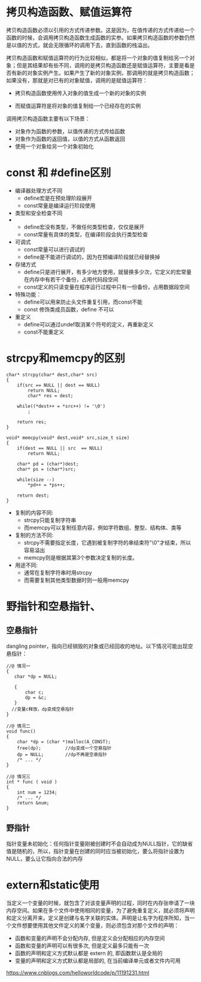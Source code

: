 # 拷贝构造函数、赋值运算符

拷贝构造函数必须以引用的方式传递参数。这是因为，在值传递的方式传递给一个函数的时候，会调用拷贝构造函数生成函数的实参。如果拷贝构造函数的参数仍然是以值的方式，就会无限循环的调用下去，直到函数的栈溢出。

拷贝构造函数和赋值运算符的行为比较相似，都是将一个对象的值复制给另一个对象；但是其结果却有些不同，调用的是拷贝构造函数还是赋值运算符，主要是看是否有新的对象实例产生。如果产生了新的对象实例，那调用的就是拷贝构造函数；如果没有，那就是对已有的对象赋值，调用的是赋值运算符：

- 拷贝构造函数使用传入对象的值生成一个新的对象的实例

- 而赋值运算符是将对象的值复制给一个已经存在的实例

调用拷贝构造函数主要有以下场景：

- 对象作为函数的参数，以值传递的方式传给函数
- 对象作为函数的返回值，以值的方式从函数返回
- 使用一个对象给另一个对象初始化


# const 和 #define区别

- 编译器处理方式不同
   - define宏是在预处理阶段展开
  - const常量是编译运行阶段使用
- 类型和安全检查不同
- - define宏没有类型，不做任何类型检查，仅仅是展开
  - const常量有具体的类型，在编译阶段会执行类型检查
- 可调式
  -  const常量可以进行调试的
  -  define是不能进行调试的，因为在预编译阶段就已经替换掉
- 存储方式
  - define只是进行展开，有多少地方使用，就替换多少次，它定义的宏常量在内存中有若干个备份，占用代码段空间
  - const定义的只读变量在程序运行过程中只有一份备份，占用数据段空间
- 特殊功能：
  - define可以用来防止头文件重复引用，而const不能
  - const 修饰类成员函数，define 不可以
- 重定义
  - define可以通过undef取消某个符号的定义，再重新定义
  - const不能重定义

# strcpy和memcpy的区别

```
char* strcpy(char* dest,char* src)
{
    if(src == NULL || dest == NULL)
        return NULL;
        char* res = dest;

    while((*dest++ = *src++) != '\0')
        ;
    
    return res;
}

void* memcpy(void* dest,void* src,size_t size)
{
    if(dest == NULL || src  == NULL)
        return NULL;
    
    char* pd = (char*)dest;
    char* ps = (char*)src;

    while(size --)
        *pd++ = *ps++;
    
    return dest;
}
```

- 复制的内容不同:
  - strcpy只能复制字符串
  - 而memcpy可以复制任意内容，例如字符数组、整型、结构体、类等
- 复制的方法不同:
  - strcpy不需要指定长度，它遇到被复制字符的串结束符"\0"才结束，所以容易溢出
  - memcpy则是根据其第3个参数决定复制的长度。
- 用途不同:
  - 通常在复制字符串时用strcpy
  - 而需要复制其他类型数据时则一般用memcpy

# 野指针和空悬指针、

## 空悬指针

dangling pointer，指向已经销毁的对象或已经回收的地址。以下情况可能出现空悬指针：

```
//@ 情况一
{
   char *dp = NULL;

   {
       char c;
       dp = &c;
   } 
  //变量c释放，dp变成空悬指针
}

//@ 情况二
void func()
{
    char *dp = (char *)malloc(A_CONST);
    free(dp);         //dp变成一个空悬指针
    dp = NULL;        //dp不再是空悬指针
    /* ... */
}

//@ 情况三
int * func ( void )
{
    int num = 1234;
    /* ... */
    return &num;
}
```

## 野指针

指针变量未初始化：任何指针变量刚被创建时不会自动成为NULL指针，它的缺省值是随机的，所以，指针变量在创建的同时应当被初始化，要么将指针设置为NULL，要么让它指向合法的内存

# extern和static使用

当定义一个变量的时候，就包含了对该变量声明的过程，同时在内存张申请了一块内存空间。如果在多个文件中使用相同的变量，为了避免重复定义，就必须将声明和定义分离开来。定义是创建与名字关联的实体。声明是让名字为程序所知，当一个文件想要使用其他文件定义的某个变量，则必须包含对那个文件的声明：

- 函数和变量的声明不会分配内存, 但是定义会分配相应的内存空间
- 函数和变量的声明可以有很多次, 但是定义最多只能有一次
- 函数的声明和定义方式默认都是 extern 的, 即函数默认是全局的
- 变量的声明和定义方式默认都是局部的, 在当前编译单元或者文件内可用

https://www.cnblogs.com/helloworldcode/p/11191231.html



